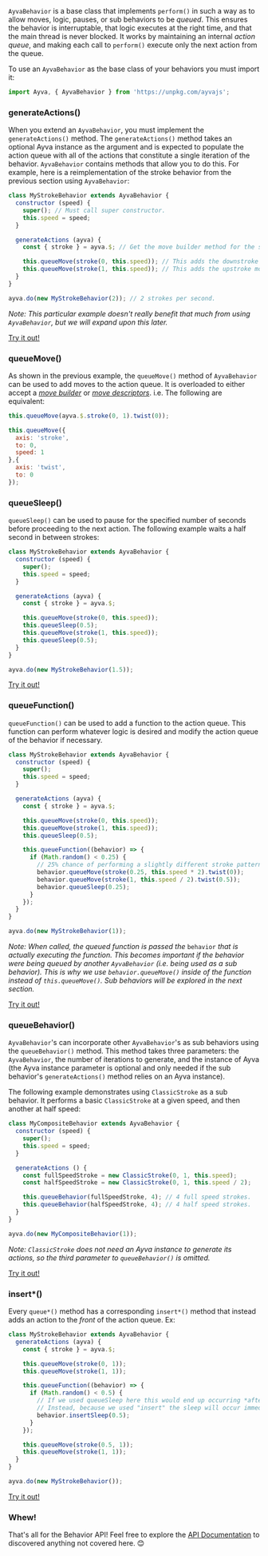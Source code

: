 <p style="margin-top:40px"><code>AyvaBehavior</code> is a base class that implements <code>perform()</code> in such a way as to allow moves, logic, pauses, or sub behaviors to be <i>queued</i>. This ensures the behavior is interruptable, that logic executes at the right time, and that the main thread is never blocked. It works by maintaining an internal <i>action queue</i>, and making each call to <code>perform()</code> execute only the next action from the queue.</p>

To use an ```AyvaBehavior``` as the base class of your behaviors you must import it:

```javascript
import Ayva, { AyvaBehavior } from 'https://unpkg.com/ayvajs';
```

### generateActions()

When you extend an ```AyvaBehavior```, you must implement the ```generateActions()``` method. The ```generateActions()``` method takes an optional Ayva instance as the argument and is expected to populate the action queue with all of the actions that constitute a single iteration of the behavior. ```AyvaBehavior``` contains methods that allow you to do this. For example, here is a reimplementation of the stroke behavior from the previous section using ```AyvaBehavior```:

```javascript
class MyStrokeBehavior extends AyvaBehavior {
  constructor (speed) {
    super(); // Must call super constructor.
    this.speed = speed;
  }

  generateActions (ayva) {
    const { stroke } = ayva.$; // Get the move builder method for the stroke axis.

    this.queueMove(stroke(0, this.speed)); // This adds the downstroke move builder to the queue.
    this.queueMove(stroke(1, this.speed)); // This adds the upstroke move builder to the queue.
  }
}

ayva.do(new MyStrokeBehavior(2)); // 2 strokes per second.
```

_Note: This particular example doesn't really benefit that much from using ```AyvaBehavior```, but we will expand upon this later._

<a href="./tutorial-examples/behavior-api-custom-example-4.html" target="_blank">Try it out!</a>

### queueMove()

As shown in the previous example, the ```queueMove()``` method of ```AyvaBehavior``` can be used to add moves to the action queue. It is overloaded to either accept a _<a href="./tutorial-motion-api-syntactic-sugar.html#move-builders" target="_blank">move builder</a>_ or _<a href="./tutorial-motion-api-overview.html" target="_blank">move descriptors</a>_. i.e. The following are equivalent:

```javascript
this.queueMove(ayva.$.stroke(0, 1).twist(0));
```

```javascript
this.queueMove({
  axis: 'stroke',
  to: 0,
  speed: 1
},{
  axis: 'twist',
  to: 0
});
```

### queueSleep()

```queueSleep()``` can be used to pause for the specified number of seconds before proceeding to the next action. The following example waits a half second in between strokes:

```javascript
class MyStrokeBehavior extends AyvaBehavior {
  constructor (speed) {
    super();
    this.speed = speed;
  }

  generateActions (ayva) {
    const { stroke } = ayva.$;

    this.queueMove(stroke(0, this.speed));
    this.queueSleep(0.5);
    this.queueMove(stroke(1, this.speed));
    this.queueSleep(0.5);
  }
}

ayva.do(new MyStrokeBehavior(1.5));
```

<a href="./tutorial-examples/behavior-api-custom-example-5.html" target="_blank">Try it out!</a>

### queueFunction()

```queueFunction()``` can be used to add a function to the action queue. This function can perform whatever logic is desired and modify the action queue of the behavior if necessary.

```javascript
class MyStrokeBehavior extends AyvaBehavior {
  constructor (speed) {
    super();
    this.speed = speed;
  }

  generateActions (ayva) {
    const { stroke } = ayva.$;

    this.queueMove(stroke(0, this.speed));
    this.queueMove(stroke(1, this.speed));
    this.queueSleep(0.5);

    this.queueFunction((behavior) => {
      if (Math.random() < 0.25) {
        // 25% chance of performing a slightly different stroke pattern with a twist.
        behavior.queueMove(stroke(0.25, this.speed * 2).twist(0));
        behavior.queueMove(stroke(1, this.speed / 2).twist(0.5));
        behavior.queueSleep(0.25);
      }
    });
  }
}

ayva.do(new MyStrokeBehavior(1));
```

_Note: When called, the queued function is passed the_ ```behavior``` _that is actually executing the function. This becomes important if the behavior were being queued by another ```AyvaBehavior``` (i.e. being used as a sub behavior). This is why we use ```behavior.queueMove()``` inside of the function instead of ```this.queueMove()```. Sub behaviors will be explored in the next section._

<a href="./tutorial-examples/behavior-api-custom-example-6.html" target="_blank">Try it out!</a>

### queueBehavior()

```AyvaBehavior```'s can incorporate other ```AyvaBehavior```'s as sub behaviors using the ```queueBehavior()``` method. This method takes three parameters: the ```AyvaBehavior```, the number of iterations to generate, and the instance of Ayva (the Ayva instance parameter is optional and only needed if the sub behavior's ```generateActions()``` method relies on an Ayva instance).

The following example demonstrates using ```ClassicStroke``` as a sub behavior. It performs a basic ```ClassicStroke``` at a given speed, and then another at half speed:

```javascript
class MyCompositeBehavior extends AyvaBehavior {
  constructor (speed) {
    super();
    this.speed = speed;
  }

  generateActions () {
    const fullSpeedStroke = new ClassicStroke(0, 1, this.speed);
    const halfSpeedStroke = new ClassicStroke(0, 1, this.speed / 2);

    this.queueBehavior(fullSpeedStroke, 4); // 4 full speed strokes.
    this.queueBehavior(halfSpeedStroke, 4); // 4 half speed strokes.
  }
}

ayva.do(new MyCompositeBehavior(1));
```

_Note: ```ClassicStroke``` does not need an Ayva instance to generate its actions, so the third parameter to ```queueBehavior()``` is omitted._

<a href="./tutorial-examples/behavior-api-custom-example-7.html" target="_blank">Try it out!</a>

### insert*()

Every ```queue*()``` method has a corresponding ```insert*()``` method that instead adds an action to the _front_ of the action queue. Ex:

```javascript
class MyStrokeBehavior extends AyvaBehavior {
  generateActions (ayva) {
    const { stroke } = ayva.$;

    this.queueMove(stroke(0, 1));
    this.queueMove(stroke(1, 1));

    this.queueFunction((behavior) => {
      if (Math.random() < 0.5) {
        // If we used queueSleep here this would end up occurring *after the subsequent strokes in the queue
        // Instead, because we used "insert" the sleep will occur immediately after this function runs.
        behavior.insertSleep(0.5);
      }
    });

    this.queueMove(stroke(0.5, 1));
    this.queueMove(stroke(1, 1));
  }
}

ayva.do(new MyStrokeBehavior());
```

<a href="./tutorial-examples/behavior-api-custom-example-8.html" target="_blank">Try it out!</a>

### Whew!

That's all for the Behavior API! Feel free to explore the <a href="./index.html" target="_blank">API Documentation</a> to discovered anything not covered here. 😊
